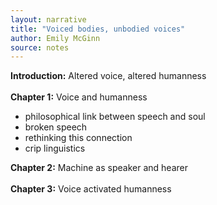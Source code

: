 ```yaml
---
layout: narrative
title: "Voiced bodies, unbodied voices"
author: Emily McGinn
source: notes
---
```

**Introduction:** Altered voice, altered humanness
<br>
<br>
**Chapter 1:** Voice and humanness <br>
  - philosophical link between speech and soul <br>
  - broken speech <br>
  - rethinking this connection<br>
  - crip linguistics<br>
  
**Chapter 2:** Machine as speaker and hearer
  <br>
  <br>
**Chapter 3:** Voice activated humanness

